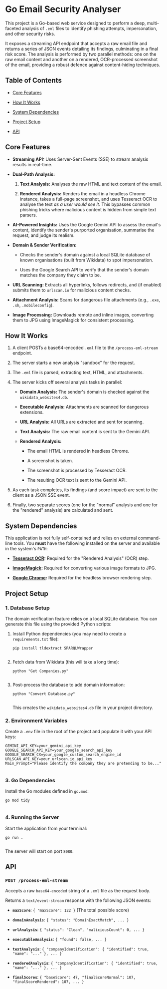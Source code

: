 # Go Email Security Analyser

This project is a Go-based web service designed to perform a deep, multi-faceted analysis of `.eml` files to identify phishing attempts, impersonation, and other security risks.

It exposes a streaming API endpoint that accepts a raw email file and returns a series of JSON events detailing its findings, culminating in a final risk score. The analysis is performed by two parallel methods: one on the raw email content and another on a rendered, OCR-processed screenshot of the email, providing a robust defence against content-hiding techniques.

## Table of Contents

* [Core Features](#core-features)

* [How It Works](#how-it-works)

* [System Dependencies](#system-dependencies)

* [Project Setup](#project-setup)

* [API](#api)

## Core Features

* **Streaming API:** Uses Server-Sent Events (SSE) to stream analysis results in real-time.

* **Dual-Path Analysis:**

    1. **Text Analysis:** Analyses the raw HTML and text content of the email.

    2. **Rendered Analysis:** Renders the email in a headless Chrome instance, takes a full-page screenshot, and uses Tesseract OCR to analyse the text *as a user would see it*. This bypasses common phishing tricks where malicious content is hidden from simple text parsers.

* **AI-Powered Insights:** Uses the Google Gemini API to assess the email's content, identify the sender's purported organisation, summarise the request, and judge its realism.

* **Domain & Sender Verification:**

    * Checks the sender's domain against a local SQLite database of known organisations (built from Wikidata) to spot impersonation.

    * Uses the Google Search API to verify that the sender's domain matches the company they claim to be.

* **URL Scanning:** Extracts all hyperlinks, follows redirects, and (if enabled) submits them to `urlscan.io` for malicious content checks.

* **Attachment Analysis:** Scans for dangerous file attachments (e.g., `.exe`, `.sh`, `.mobileconfig`).

* **Image Processing:** Downloads remote and inline images, converting them to JPG using ImageMagick for consistent processing.

## How It Works

1. A client POSTs a base64-encoded `.eml` file to the `/process-eml-stream` endpoint.

2. The server starts a new analysis "sandbox" for the request.

3. The `.eml` file is parsed, extracting text, HTML, and attachments.

4. The server kicks off several analysis tasks in parallel:

    * **Domain Analysis:** The sender's domain is checked against the `wikidata_websites4.db`.

    * **Executable Analysis:** Attachments are scanned for dangerous extensions.

    * **URL Analysis:** All URLs are extracted and sent for scanning.

    * **Text Analysis:** The raw email content is sent to the Gemini API.

    * **Rendered Analysis:**

        * The email HTML is rendered in headless Chrome.

        * A screenshot is taken.

        * The screenshot is processed by Tesseract OCR.

        * The resulting OCR text is sent to the Gemini API.

5. As each task completes, its findings (and score impact) are sent to the client as a JSON SSE event.

6. Finally, two separate scores (one for the "normal" analysis and one for the "rendered" analysis) are calculated and sent.

## System Dependencies

This application is not fully self-contained and relies on external command-line tools. You **must** have the following installed on the server and available in the system's `PATH`:

* [**Tesseract OCR**](https://tesseract-ocr.github.io/tessdoc/Installation.html)**:** Required for the "Rendered Analysis" (OCR) step.

* [**ImageMagick**](https://imagemagick.org/)**:** Required for converting various image formats to JPG.

* [**Google Chrome**](https://www.google.com/chrome/)**:** Required for the headless browser rendering step.

## Project Setup

### 1. Database Setup

The domain verification feature relies on a local SQLite database. You can generate this file using the provided Python scripts:

1. Install Python dependencies (you may need to create a `requirements.txt` file):

   ```
   pip install tldextract SPARQLWrapper
   
   
   ```

2. Fetch data from Wikidata (this will take a long time):

   ```
   python "Get Companies.py"
   
   
   ```

3. Post-process the database to add domain information:

   ```
   python "Convert Database.py"
   
   
   ```

   This creates the `wikidata_websites4.db` file in your project directory.

### 2. Environment Variables

Create a `.env` file in the root of the project and populate it with your API keys:

```
GEMINI_API_KEY=your_gemini_api_key
GOOGLE_SEARCH_API_KEY=your_google_search_api_key
GOOGLE_SEARCH_CX=your_google_custom_search_engine_id
URLSCAN_API_KEY=your_urlscan.io_api_key
Main_Prompt="Please identify the company they are pretending to be..."


```

### 3. Go Dependencies

Install the Go modules defined in `go.mod`:

```
go mod tidy


```

### 4. Running the Server

Start the application from your terminal:

```
go run .


```

The server will start on port `8080`.

## API

### `POST /process-eml-stream`

Accepts a raw `base64-encoded` string of a `.eml` file as the request body.

Returns a `text/event-stream` response with the following JSON events:

* **`maxScore`**: `{ "maxScore": 122 }` (The total possible score)

* **`domainAnalysis`**: `{ "status": "DomainExactMatch", ... }`

* **`urlAnalysis`**: `{ "status": "Clean", "maliciousCount": 0, ... }`

* **`executableAnalysis`**: `{ "found": false, ... }`

* **`textAnalysis`**: `{ "companyIdentification": { "identified": true, "name": "..." }, ... }`

* **`renderedAnalysis`**: `{ "companyIdentification": { "identified": true, "name": "..." }, ... }`

* **`finalScores`**: `{ "baseScore": 47, "finalScoreNormal": 107, "finalScoreRendered": 107, ... }`